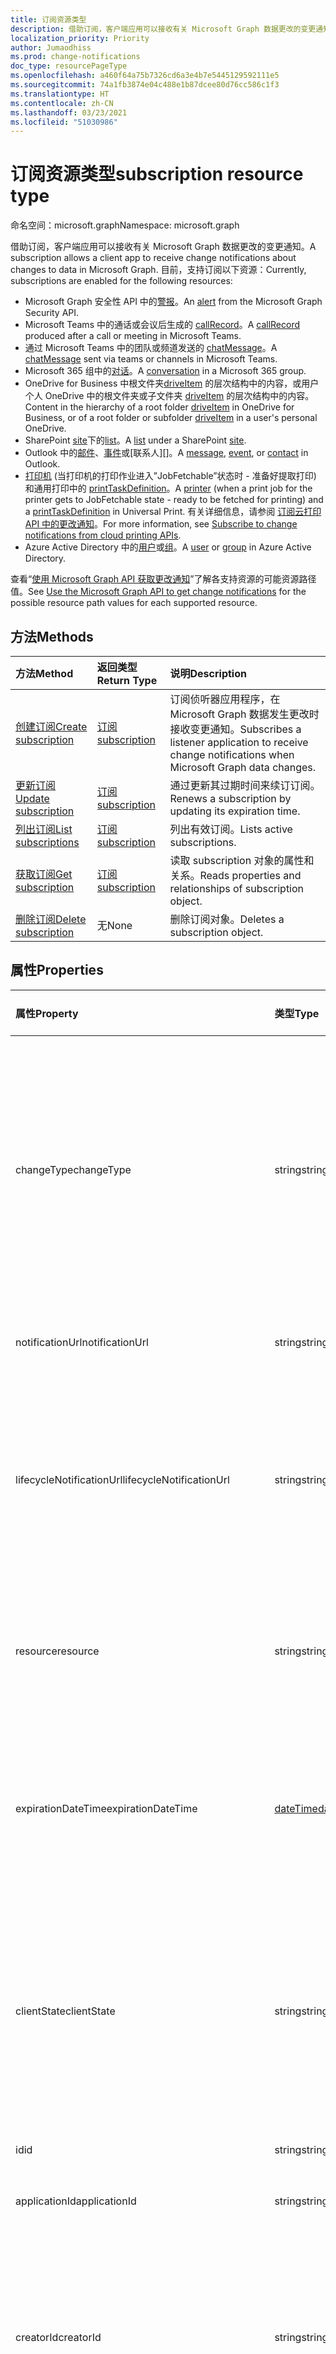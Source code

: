 ```yaml
---
title: 订阅资源类型
description: 借助订阅，客户端应用可以接收有关 Microsoft Graph 数据更改的变更通知。 目前，支持订阅以下资源：
localization_priority: Priority
author: Jumaodhiss
ms.prod: change-notifications
doc_type: resourcePageType
ms.openlocfilehash: a460f64a75b7326cd6a3e4b7e5445129592111e5
ms.sourcegitcommit: 74a1fb3874e04c488e1b87dcee80d76cc586c1f3
ms.translationtype: HT
ms.contentlocale: zh-CN
ms.lasthandoff: 03/23/2021
ms.locfileid: "51030986"
---
```

# <a name="subscription-resource-type"></a><span data-ttu-id="2ddcc-104">订阅资源类型</span><span class="sxs-lookup"><span data-stu-id="2ddcc-104">subscription resource type</span></span>

<span data-ttu-id="2ddcc-105">命名空间：microsoft.graph</span><span class="sxs-lookup"><span data-stu-id="2ddcc-105">Namespace: microsoft.graph</span></span>

<span data-ttu-id="2ddcc-106">借助订阅，客户端应用可以接收有关 Microsoft Graph 数据更改的变更通知。</span><span class="sxs-lookup"><span data-stu-id="2ddcc-106">A subscription allows a client app to receive change notifications about changes to data in Microsoft Graph.</span></span> <span data-ttu-id="2ddcc-107">目前，支持订阅以下资源：</span><span class="sxs-lookup"><span data-stu-id="2ddcc-107">Currently, subscriptions are enabled for the following resources:</span></span>

- <span data-ttu-id="2ddcc-108">Microsoft Graph 安全性 API 中的[警报][]。</span><span class="sxs-lookup"><span data-stu-id="2ddcc-108">An [alert][] from the Microsoft Graph Security API.</span></span>
- <span data-ttu-id="2ddcc-109">Microsoft Teams 中的通话或会议后生成的 [callRecord][]。</span><span class="sxs-lookup"><span data-stu-id="2ddcc-109">A [callRecord][] produced after a call or meeting in Microsoft Teams.</span></span>
- <span data-ttu-id="2ddcc-110">通过 Microsoft Teams 中的团队或频道发送的 [chatMessage][]。</span><span class="sxs-lookup"><span data-stu-id="2ddcc-110">A [chatMessage][] sent via teams or channels in Microsoft Teams.</span></span>
- <span data-ttu-id="2ddcc-111">Microsoft 365 组中的[对话][]。</span><span class="sxs-lookup"><span data-stu-id="2ddcc-111">A [conversation][] in a Microsoft 365 group.</span></span>
- <span data-ttu-id="2ddcc-112">OneDrive for Business 中根文件夹[driveItem][] 的层次结构中的内容，或用户个人 OneDrive 中的根文件夹或子文件夹 [driveItem][] 的层次结构中的内容。</span><span class="sxs-lookup"><span data-stu-id="2ddcc-112">Content in the hierarchy of a root folder [driveItem][] in OneDrive for Business, or of a root folder or subfolder [driveItem][] in a user's personal OneDrive.</span></span>
- <span data-ttu-id="2ddcc-113">SharePoint [site][]下的[list][]。</span><span class="sxs-lookup"><span data-stu-id="2ddcc-113">A [list][] under a SharePoint [site][].</span></span>
- <span data-ttu-id="2ddcc-114">Outlook 中的[邮件][]、[事件][]或[联系人][]。</span><span class="sxs-lookup"><span data-stu-id="2ddcc-114">A [message][], [event][], or [contact][] in Outlook.</span></span>
- <span data-ttu-id="2ddcc-115">[打印机][] (当打印机的打印作业进入”JobFetchable”状态时 - 准备好提取打印) 和通用打印中的 [printTaskDefinition][]。</span><span class="sxs-lookup"><span data-stu-id="2ddcc-115">A [printer][] (when a print job for the printer gets to JobFetchable state - ready to be fetched for printing) and a [printTaskDefinition][] in Universal Print.</span></span> <span data-ttu-id="2ddcc-116">有关详细信息，请参阅 [订阅云打印 API 中的更改通知](https://docs.microsoft.com/zh-CN/graph/universal-print-webhook-notifications)。</span><span class="sxs-lookup"><span data-stu-id="2ddcc-116">For more information, see [Subscribe to change notifications from cloud printing APIs](https://docs.microsoft.com/zh-CN/graph/universal-print-webhook-notifications).</span></span>
- <span data-ttu-id="2ddcc-117">Azure Active Directory 中的[用户][]或[组][]。</span><span class="sxs-lookup"><span data-stu-id="2ddcc-117">A [user][] or [group][] in Azure Active Directory.</span></span>

<span data-ttu-id="2ddcc-118">查看“[使用 Microsoft Graph API 获取更改通知](webhooks.md)”了解各支持资源的可能资源路径值。</span><span class="sxs-lookup"><span data-stu-id="2ddcc-118">See [Use the Microsoft Graph API to get change notifications](webhooks.md) for the possible resource path values for each supported resource.</span></span>

## <a name="methods"></a><span data-ttu-id="2ddcc-119">方法</span><span class="sxs-lookup"><span data-stu-id="2ddcc-119">Methods</span></span>

| <span data-ttu-id="2ddcc-120">方法</span><span class="sxs-lookup"><span data-stu-id="2ddcc-120">Method</span></span> | <span data-ttu-id="2ddcc-121">返回类型</span><span class="sxs-lookup"><span data-stu-id="2ddcc-121">Return Type</span></span> | <span data-ttu-id="2ddcc-122">说明</span><span class="sxs-lookup"><span data-stu-id="2ddcc-122">Description</span></span> |
|:-------|:------------|:------------|
| [<span data-ttu-id="2ddcc-123">创建订阅</span><span class="sxs-lookup"><span data-stu-id="2ddcc-123">Create subscription</span></span>](../api/subscription-post-subscriptions.md) | [<span data-ttu-id="2ddcc-124">订阅</span><span class="sxs-lookup"><span data-stu-id="2ddcc-124">subscription</span></span>](subscription.md) | <span data-ttu-id="2ddcc-125">订阅侦听器应用程序，在 Microsoft Graph 数据发生更改时接收变更通知。</span><span class="sxs-lookup"><span data-stu-id="2ddcc-125">Subscribes a listener application to receive change notifications when Microsoft Graph data changes.</span></span> |
| [<span data-ttu-id="2ddcc-126">更新订阅</span><span class="sxs-lookup"><span data-stu-id="2ddcc-126">Update subscription</span></span>](../api/subscription-update.md) | [<span data-ttu-id="2ddcc-127">订阅</span><span class="sxs-lookup"><span data-stu-id="2ddcc-127">subscription</span></span>](subscription.md) | <span data-ttu-id="2ddcc-128">通过更新其过期时间来续订订阅。</span><span class="sxs-lookup"><span data-stu-id="2ddcc-128">Renews a subscription by updating its expiration time.</span></span> |
| [<span data-ttu-id="2ddcc-129">列出订阅</span><span class="sxs-lookup"><span data-stu-id="2ddcc-129">List subscriptions</span></span>](../api/subscription-list.md) | [<span data-ttu-id="2ddcc-130">订阅</span><span class="sxs-lookup"><span data-stu-id="2ddcc-130">subscription</span></span>](subscription.md) | <span data-ttu-id="2ddcc-131">列出有效订阅。</span><span class="sxs-lookup"><span data-stu-id="2ddcc-131">Lists active subscriptions.</span></span> |
| [<span data-ttu-id="2ddcc-132">获取订阅</span><span class="sxs-lookup"><span data-stu-id="2ddcc-132">Get subscription</span></span>](../api/subscription-get.md) | [<span data-ttu-id="2ddcc-133">订阅</span><span class="sxs-lookup"><span data-stu-id="2ddcc-133">subscription</span></span>](subscription.md) | <span data-ttu-id="2ddcc-134">读取 subscription 对象的属性和关系。</span><span class="sxs-lookup"><span data-stu-id="2ddcc-134">Reads properties and relationships of subscription object.</span></span> |
| [<span data-ttu-id="2ddcc-135">删除订阅</span><span class="sxs-lookup"><span data-stu-id="2ddcc-135">Delete subscription</span></span>](../api/subscription-delete.md) | <span data-ttu-id="2ddcc-136">无</span><span class="sxs-lookup"><span data-stu-id="2ddcc-136">None</span></span> | <span data-ttu-id="2ddcc-137">删除订阅对象。</span><span class="sxs-lookup"><span data-stu-id="2ddcc-137">Deletes a subscription object.</span></span> |

## <a name="properties"></a><span data-ttu-id="2ddcc-138">属性</span><span class="sxs-lookup"><span data-stu-id="2ddcc-138">Properties</span></span>

| <span data-ttu-id="2ddcc-139">属性</span><span class="sxs-lookup"><span data-stu-id="2ddcc-139">Property</span></span> | <span data-ttu-id="2ddcc-140">类型</span><span class="sxs-lookup"><span data-stu-id="2ddcc-140">Type</span></span> | <span data-ttu-id="2ddcc-141">说明</span><span class="sxs-lookup"><span data-stu-id="2ddcc-141">Description</span></span> | <span data-ttu-id="2ddcc-142">支持的资源</span><span class="sxs-lookup"><span data-stu-id="2ddcc-142">Supported Resources</span></span> |
|:---------|:-----|:------------|:--------------|
| <span data-ttu-id="2ddcc-143">changeType</span><span class="sxs-lookup"><span data-stu-id="2ddcc-143">changeType</span></span> | <span data-ttu-id="2ddcc-144">string</span><span class="sxs-lookup"><span data-stu-id="2ddcc-144">string</span></span> | <span data-ttu-id="2ddcc-145">必填。</span><span class="sxs-lookup"><span data-stu-id="2ddcc-145">Required.</span></span> <span data-ttu-id="2ddcc-146">指示订阅资源中将引发变更通知的更改类型。</span><span class="sxs-lookup"><span data-stu-id="2ddcc-146">Indicates the type of change in the subscribed resource that will raise a change notification.</span></span> <span data-ttu-id="2ddcc-147">支持的值是：`created`、`updated`、`deleted`。</span><span class="sxs-lookup"><span data-stu-id="2ddcc-147">The supported values are: `created`, `updated`, `deleted`.</span></span> <span data-ttu-id="2ddcc-148">可以使用以逗号分隔的列表组合多个值。</span><span class="sxs-lookup"><span data-stu-id="2ddcc-148">Multiple values can be combined using a comma-separated list.</span></span><br><br><span data-ttu-id="2ddcc-149">注意：驱动器根项和列表变更通知仅支持 `updated` changeType。</span><span class="sxs-lookup"><span data-stu-id="2ddcc-149">Note: Drive root item and list change notifications support only the `updated` changeType.</span></span> <span data-ttu-id="2ddcc-150">用户和组的变更通知支持 `updated` 和 `deleted` changeType。</span><span class="sxs-lookup"><span data-stu-id="2ddcc-150">User and group change notifications support `updated` and `deleted` changeType.</span></span> | <span data-ttu-id="2ddcc-151">全部</span><span class="sxs-lookup"><span data-stu-id="2ddcc-151">All</span></span> |
| <span data-ttu-id="2ddcc-152">notificationUrl</span><span class="sxs-lookup"><span data-stu-id="2ddcc-152">notificationUrl</span></span> | <span data-ttu-id="2ddcc-153">string</span><span class="sxs-lookup"><span data-stu-id="2ddcc-153">string</span></span> | <span data-ttu-id="2ddcc-154">必填。</span><span class="sxs-lookup"><span data-stu-id="2ddcc-154">Required.</span></span> <span data-ttu-id="2ddcc-155">将接收变更通知的终结点 URL。</span><span class="sxs-lookup"><span data-stu-id="2ddcc-155">The URL of the endpoint that will receive the change notifications.</span></span> <span data-ttu-id="2ddcc-156">该 URL 必须使用 HTTPS 协议。</span><span class="sxs-lookup"><span data-stu-id="2ddcc-156">This URL must make use of the HTTPS protocol.</span></span> | <span data-ttu-id="2ddcc-157">全部</span><span class="sxs-lookup"><span data-stu-id="2ddcc-157">All</span></span> |
| <span data-ttu-id="2ddcc-158">lifecycleNotificationUrl</span><span class="sxs-lookup"><span data-stu-id="2ddcc-158">lifecycleNotificationUrl</span></span> | <span data-ttu-id="2ddcc-159">string</span><span class="sxs-lookup"><span data-stu-id="2ddcc-159">string</span></span> | <span data-ttu-id="2ddcc-160">接收生命周期通知（包括 `subscriptionRemoved` 和 `missed` 通知）的终结点的 URL。</span><span class="sxs-lookup"><span data-stu-id="2ddcc-160">The URL of the endpoint that receives lifecycle notifications, including `subscriptionRemoved` and `missed` notifications.</span></span> <span data-ttu-id="2ddcc-161">该 URL 必须使用 HTTPS 协议。</span><span class="sxs-lookup"><span data-stu-id="2ddcc-161">This URL must make use of the HTTPS protocol.</span></span> <span data-ttu-id="2ddcc-162">可选。</span><span class="sxs-lookup"><span data-stu-id="2ddcc-162">Optional.</span></span> <br><br><span data-ttu-id="2ddcc-163">[阅读](/graph/webhooks-lifecycle)有关 Outlook 资源如何使用生命周期通知的详细信息。</span><span class="sxs-lookup"><span data-stu-id="2ddcc-163">[Read more](/graph/webhooks-lifecycle) about how Outlook resources use lifecycle notifications.</span></span> | <span data-ttu-id="2ddcc-164">全部</span><span class="sxs-lookup"><span data-stu-id="2ddcc-164">All</span></span> |
| <span data-ttu-id="2ddcc-165">resource</span><span class="sxs-lookup"><span data-stu-id="2ddcc-165">resource</span></span> | <span data-ttu-id="2ddcc-166">string</span><span class="sxs-lookup"><span data-stu-id="2ddcc-166">string</span></span> | <span data-ttu-id="2ddcc-167">必需。</span><span class="sxs-lookup"><span data-stu-id="2ddcc-167">Required.</span></span> <span data-ttu-id="2ddcc-168">指定要被监视以进行更改的资源。</span><span class="sxs-lookup"><span data-stu-id="2ddcc-168">Specifies the resource that will be monitored for changes.</span></span> <span data-ttu-id="2ddcc-169">不包含的基 URL (`https://graph.microsoft.com/v1.0/`)。</span><span class="sxs-lookup"><span data-stu-id="2ddcc-169">Do not include the base URL (`https://graph.microsoft.com/v1.0/`).</span></span> <span data-ttu-id="2ddcc-170">查看各支持资源的可能资源路径[值](webhooks.md)。</span><span class="sxs-lookup"><span data-stu-id="2ddcc-170">See the possible resource path [values](webhooks.md) for each supported resource.</span></span>| <span data-ttu-id="2ddcc-171">全部</span><span class="sxs-lookup"><span data-stu-id="2ddcc-171">All</span></span> |
| <span data-ttu-id="2ddcc-172">expirationDateTime</span><span class="sxs-lookup"><span data-stu-id="2ddcc-172">expirationDateTime</span></span> | [<span data-ttu-id="2ddcc-173">dateTime</span><span class="sxs-lookup"><span data-stu-id="2ddcc-173">dateTime</span></span>](https://tools.ietf.org/html/rfc3339) | <span data-ttu-id="2ddcc-174">必需。</span><span class="sxs-lookup"><span data-stu-id="2ddcc-174">Required.</span></span> <span data-ttu-id="2ddcc-175">指定 webhook 订阅过期的日期和时间。</span><span class="sxs-lookup"><span data-stu-id="2ddcc-175">Specifies the date and time when the webhook subscription expires.</span></span> <span data-ttu-id="2ddcc-176">时间为 UTC 时间，可以是距离订阅创建的一段时间（因订阅资源不同而异）。</span><span class="sxs-lookup"><span data-stu-id="2ddcc-176">The time is in UTC, and can be an amount of time from subscription creation that varies for the resource subscribed to.</span></span>  <span data-ttu-id="2ddcc-177">请参阅下表，了解支持的最长订阅有效期。</span><span class="sxs-lookup"><span data-stu-id="2ddcc-177">See the table below for maximum supported subscription length of time.</span></span> | <span data-ttu-id="2ddcc-178">全部</span><span class="sxs-lookup"><span data-stu-id="2ddcc-178">All</span></span> |
| <span data-ttu-id="2ddcc-179">clientState</span><span class="sxs-lookup"><span data-stu-id="2ddcc-179">clientState</span></span> | <span data-ttu-id="2ddcc-180">string</span><span class="sxs-lookup"><span data-stu-id="2ddcc-180">string</span></span> | <span data-ttu-id="2ddcc-181">可选。</span><span class="sxs-lookup"><span data-stu-id="2ddcc-181">Optional.</span></span> <span data-ttu-id="2ddcc-182">指定服务为每个变更通知发送的 `clientState` 属性的值。</span><span class="sxs-lookup"><span data-stu-id="2ddcc-182">Specifies the value of the `clientState` property sent by the service in each change notification.</span></span> <span data-ttu-id="2ddcc-183">最大长度为 128 个字符。</span><span class="sxs-lookup"><span data-stu-id="2ddcc-183">The maximum length is 128 characters.</span></span> <span data-ttu-id="2ddcc-184">通过对比与订阅一起发送的 `clientState` 属性值和与每个变更通知一起接收的 `clientState` 属性值，客户端可以检查变更通知是否是由服务发送。</span><span class="sxs-lookup"><span data-stu-id="2ddcc-184">The client can check that the change notification came from the service by comparing the value of the `clientState` property sent with the subscription with the value of the `clientState` property received with each change notification.</span></span> | <span data-ttu-id="2ddcc-185">全部</span><span class="sxs-lookup"><span data-stu-id="2ddcc-185">All</span></span> |
| <span data-ttu-id="2ddcc-186">id</span><span class="sxs-lookup"><span data-stu-id="2ddcc-186">id</span></span> | <span data-ttu-id="2ddcc-187">string</span><span class="sxs-lookup"><span data-stu-id="2ddcc-187">string</span></span> | <span data-ttu-id="2ddcc-p111">订阅的唯一标识符。只读。</span><span class="sxs-lookup"><span data-stu-id="2ddcc-p111">Unique identifier for the subscription. Read-only.</span></span> | <span data-ttu-id="2ddcc-190">全部</span><span class="sxs-lookup"><span data-stu-id="2ddcc-190">All</span></span> |
| <span data-ttu-id="2ddcc-191">applicationId</span><span class="sxs-lookup"><span data-stu-id="2ddcc-191">applicationId</span></span> | <span data-ttu-id="2ddcc-192">string</span><span class="sxs-lookup"><span data-stu-id="2ddcc-192">string</span></span> | <span data-ttu-id="2ddcc-193">用于创建订阅的应用程序的标识符。</span><span class="sxs-lookup"><span data-stu-id="2ddcc-193">Identifier of the application used to create the subscription.</span></span> <span data-ttu-id="2ddcc-194">只读。</span><span class="sxs-lookup"><span data-stu-id="2ddcc-194">Read-only.</span></span> | <span data-ttu-id="2ddcc-195">全部</span><span class="sxs-lookup"><span data-stu-id="2ddcc-195">All</span></span> |
| <span data-ttu-id="2ddcc-196">creatorId</span><span class="sxs-lookup"><span data-stu-id="2ddcc-196">creatorId</span></span> | <span data-ttu-id="2ddcc-197">string</span><span class="sxs-lookup"><span data-stu-id="2ddcc-197">string</span></span> | <span data-ttu-id="2ddcc-198">已创建订阅的用户或服务主体的标识符。</span><span class="sxs-lookup"><span data-stu-id="2ddcc-198">Identifier of the user or service principal that created the subscription.</span></span> <span data-ttu-id="2ddcc-199">如果此应用使用委派权限来创建订阅，则此字段包含该应用代表其调用的已登录用户的 ID。</span><span class="sxs-lookup"><span data-stu-id="2ddcc-199">If the app used delegated permissions to create the subscription, this field contains the id of the signed-in user the app called on behalf of.</span></span> <span data-ttu-id="2ddcc-200">如果此应用使用应用程序权限，则此字段包含对应于该应用的服务主体的 ID。</span><span class="sxs-lookup"><span data-stu-id="2ddcc-200">If the app used application permissions, this field contains the id of the service principal corresponding to the app.</span></span> <span data-ttu-id="2ddcc-201">只读。</span><span class="sxs-lookup"><span data-stu-id="2ddcc-201">Read-only.</span></span> | <span data-ttu-id="2ddcc-202">全部</span><span class="sxs-lookup"><span data-stu-id="2ddcc-202">All</span></span> |
| <span data-ttu-id="2ddcc-203">includeResourceData</span><span class="sxs-lookup"><span data-stu-id="2ddcc-203">includeResourceData</span></span> | <span data-ttu-id="2ddcc-204">布尔值</span><span class="sxs-lookup"><span data-stu-id="2ddcc-204">Boolean</span></span> | <span data-ttu-id="2ddcc-205">设置为 `true` 时，更改通知[包括资源数据](/graph/webhooks-with-resource-data)（例如聊天消息的内容）。</span><span class="sxs-lookup"><span data-stu-id="2ddcc-205">When set to `true`, change notifications [include resource data](/graph/webhooks-with-resource-data) (such as content of a chat message).</span></span> <span data-ttu-id="2ddcc-206">可选。</span><span class="sxs-lookup"><span data-stu-id="2ddcc-206">Optional.</span></span> | <span data-ttu-id="2ddcc-207">全部</span><span class="sxs-lookup"><span data-stu-id="2ddcc-207">All</span></span> |
| <span data-ttu-id="2ddcc-208">encryptionCertificate</span><span class="sxs-lookup"><span data-stu-id="2ddcc-208">encryptionCertificate</span></span> | <span data-ttu-id="2ddcc-209">string</span><span class="sxs-lookup"><span data-stu-id="2ddcc-209">string</span></span> | <span data-ttu-id="2ddcc-210">带有公钥的证书 的base64 编码表示形式，用于对更改通知中的资源数据进行加密。</span><span class="sxs-lookup"><span data-stu-id="2ddcc-210">A base64-encoded representation of a certificate with a public key used to encrypt resource data in change notifications.</span></span> <span data-ttu-id="2ddcc-211">可选。</span><span class="sxs-lookup"><span data-stu-id="2ddcc-211">Optional.</span></span> <span data-ttu-id="2ddcc-212">**includeResourceData** 为 true 时是必需的。</span><span class="sxs-lookup"><span data-stu-id="2ddcc-212">Required when **includeResourceData** is true.</span></span> | <span data-ttu-id="2ddcc-213">全部</span><span class="sxs-lookup"><span data-stu-id="2ddcc-213">All</span></span> |
| <span data-ttu-id="2ddcc-214">encryptionCertificateId</span><span class="sxs-lookup"><span data-stu-id="2ddcc-214">encryptionCertificateId</span></span> | <span data-ttu-id="2ddcc-215">string</span><span class="sxs-lookup"><span data-stu-id="2ddcc-215">string</span></span> | <span data-ttu-id="2ddcc-216">自定义应用提供的标识符，用于帮助识别解密资源数据所需的证书。</span><span class="sxs-lookup"><span data-stu-id="2ddcc-216">A custom app-provided identifier to help identify the certificate needed to decrypt resource data.</span></span> <span data-ttu-id="2ddcc-217">可选。</span><span class="sxs-lookup"><span data-stu-id="2ddcc-217">Optional.</span></span>| <span data-ttu-id="2ddcc-218">全部</span><span class="sxs-lookup"><span data-stu-id="2ddcc-218">All</span></span> |
| <span data-ttu-id="2ddcc-219">latestSupportedTlsVersion</span><span class="sxs-lookup"><span data-stu-id="2ddcc-219">latestSupportedTlsVersion</span></span> | <span data-ttu-id="2ddcc-220">字符串</span><span class="sxs-lookup"><span data-stu-id="2ddcc-220">String</span></span> | <span data-ttu-id="2ddcc-221">指定由 **notificationUrl** 指定的通知端点支持的 "传输层安全性 (TLS)" 的最新版本。</span><span class="sxs-lookup"><span data-stu-id="2ddcc-221">Specifies the latest version of Transport Layer Security (TLS) that the notification endpoint, specified by **notificationUrl**, supports.</span></span> <span data-ttu-id="2ddcc-222">可能的值包括 `v1_0`、`v1_1`、`v1_2`、`v1_3`。</span><span class="sxs-lookup"><span data-stu-id="2ddcc-222">The possible values are: `v1_0`, `v1_1`, `v1_2`, `v1_3`.</span></span> </br></br><span data-ttu-id="2ddcc-223">对于通知终结点支持低于当前推荐版本（TLS 1.2）的版本的订阅者，通过设置 [Timeline](https://developer.microsoft.com/graph/blogs/microsoft-graph-subscriptions-deprecating-tls-1-0-and-1-1/) 指定此属性，可在完成升级到 TLS 1.2 前暂时使用其过时的 TLS 版本。</span><span class="sxs-lookup"><span data-stu-id="2ddcc-223">For subscribers whose notification endpoint supports a version lower than the currently recommended version (TLS 1.2), specifying this property by a set [timeline](https://developer.microsoft.com/graph/blogs/microsoft-graph-subscriptions-deprecating-tls-1-0-and-1-1/) allows them to temporarily use their deprecated version of TLS before completing their upgrade to TLS 1.2.</span></span> <span data-ttu-id="2ddcc-224">对于这些订阅者，不按时间线设置此属性会导致订阅操作失败。</span><span class="sxs-lookup"><span data-stu-id="2ddcc-224">For these subscribers, not setting this property per the timeline would result in subscription operations failing.</span></span> </br></br><span data-ttu-id="2ddcc-225">对于其通知端点已支持 TLS 1.2 的订阅者，设置此属性是可选的。</span><span class="sxs-lookup"><span data-stu-id="2ddcc-225">For subscribers whose notification endpoint already supports TLS 1.2, setting this property is optional.</span></span> <span data-ttu-id="2ddcc-226">在这种情况下，Microsoft Graph 将属性默认设置为 `v1_2`。</span><span class="sxs-lookup"><span data-stu-id="2ddcc-226">In such cases, Microsoft Graph defaults the property to `v1_2`.</span></span> | <span data-ttu-id="2ddcc-227">全部</span><span class="sxs-lookup"><span data-stu-id="2ddcc-227">All</span></span> |
| <span data-ttu-id="2ddcc-228">notificationContentType</span><span class="sxs-lookup"><span data-stu-id="2ddcc-228">notificationContentType</span></span> | <span data-ttu-id="2ddcc-229">字符串</span><span class="sxs-lookup"><span data-stu-id="2ddcc-229">string</span></span> | <span data-ttu-id="2ddcc-230">MS Graph 所需的内容类型为更改支持的资源类型变更通知。</span><span class="sxs-lookup"><span data-stu-id="2ddcc-230">Desired content-type for MS Graph change notifications for supported resource types.</span></span> <span data-ttu-id="2ddcc-231">默认内容类型为“application/json”内容类型。</span><span class="sxs-lookup"><span data-stu-id="2ddcc-231">The default content-type is the "application/json" content-type.</span></span> | <span data-ttu-id="2ddcc-232">全部</span><span class="sxs-lookup"><span data-stu-id="2ddcc-232">All</span></span> |
| <span data-ttu-id="2ddcc-233">notificationQueryOptions</span><span class="sxs-lookup"><span data-stu-id="2ddcc-233">notificationQueryOptions</span></span> | <span data-ttu-id="2ddcc-234">字符串</span><span class="sxs-lookup"><span data-stu-id="2ddcc-234">string</span></span> | <span data-ttu-id="2ddcc-235">用于指定目标资源值的 OData 查询选项。</span><span class="sxs-lookup"><span data-stu-id="2ddcc-235">OData Query Options for specifying value for the targeting resource.</span></span> <span data-ttu-id="2ddcc-236">当资源达到与此处所提供的查询选项相匹配的状态时，客户端会收到通知。</span><span class="sxs-lookup"><span data-stu-id="2ddcc-236">Clients receive notifications when resource reaches the state matching the query options provided here.</span></span> <span data-ttu-id="2ddcc-237">有了订阅创建有效负载中的新属性以及所有现有属性后，每当资源达到 “notificationQueryOptions” 属性中提到的所需状态时，Webhook 就会发送通知，例如当打印作业完成时、当打印作业资源 `isFetchable` 属性值变为 true 时，等等。</span><span class="sxs-lookup"><span data-stu-id="2ddcc-237">With this new property in the subscription creation payload along with all existing properties, Webhooks will deliver notifications whenever a resource reaches the desired state mentioned in the notificationQueryOptions property eg  when the print job is completed, when a print job resource `isFetchable` property value becomes true etc.</span></span> | [<span data-ttu-id="2ddcc-238">通用打印服务</span><span class="sxs-lookup"><span data-stu-id="2ddcc-238">Universal Print Service</span></span>](https://docs.microsoft.com/zh-CN/graph/universal-print-webhook-notifications) |

### <a name="maximum-length-of-subscription-per-resource-type"></a><span data-ttu-id="2ddcc-239">每个资源类型的最长订阅有效期</span><span class="sxs-lookup"><span data-stu-id="2ddcc-239">Maximum length of subscription per resource type</span></span>

| <span data-ttu-id="2ddcc-240">Resource</span><span class="sxs-lookup"><span data-stu-id="2ddcc-240">Resource</span></span>            | <span data-ttu-id="2ddcc-241">最大过期时间</span><span class="sxs-lookup"><span data-stu-id="2ddcc-241">Maximum expiration time</span></span>  |
|:--------------------|:-------------------------|
| <span data-ttu-id="2ddcc-242">安全 **警报**</span><span class="sxs-lookup"><span data-stu-id="2ddcc-242">Security **alert**</span></span>     | <span data-ttu-id="2ddcc-243">43200分钟（不到 30 天）</span><span class="sxs-lookup"><span data-stu-id="2ddcc-243">43200 minutes (under 30 days)</span></span>  |
| <span data-ttu-id="2ddcc-244">Teams **callRecord**</span><span class="sxs-lookup"><span data-stu-id="2ddcc-244">Teams **callRecord**</span></span>    | <span data-ttu-id="2ddcc-245">4230 分钟（不到 3 天）</span><span class="sxs-lookup"><span data-stu-id="2ddcc-245">4230 minutes (under 3 days)</span></span>  |
| <span data-ttu-id="2ddcc-246">Teams **chatMessage**</span><span class="sxs-lookup"><span data-stu-id="2ddcc-246">Teams **chatMessage**</span></span>    | <span data-ttu-id="2ddcc-247">60 分钟（1 小时）</span><span class="sxs-lookup"><span data-stu-id="2ddcc-247">60 minutes (1 hour)</span></span>  |
| <span data-ttu-id="2ddcc-248">组 **对话**</span><span class="sxs-lookup"><span data-stu-id="2ddcc-248">Group **conversation**</span></span> | <span data-ttu-id="2ddcc-249">4230 分钟（不到 3 天）</span><span class="sxs-lookup"><span data-stu-id="2ddcc-249">4230 minutes (under 3 days)</span></span>    |
| <span data-ttu-id="2ddcc-250">OneDrive **driveItem**</span><span class="sxs-lookup"><span data-stu-id="2ddcc-250">OneDrive **driveItem**</span></span>    | <span data-ttu-id="2ddcc-251">4230 分钟（不到 3 天）</span><span class="sxs-lookup"><span data-stu-id="2ddcc-251">4230 minutes (under 3 days)</span></span>    |
| <span data-ttu-id="2ddcc-252">SharePoint **列表**</span><span class="sxs-lookup"><span data-stu-id="2ddcc-252">SharePoint **list**</span></span>    | <span data-ttu-id="2ddcc-253">4230 分钟（不到 3 天）</span><span class="sxs-lookup"><span data-stu-id="2ddcc-253">4230 minutes (under 3 days)</span></span>    |
| <span data-ttu-id="2ddcc-254">Outlook **邮件**、**事件**、**联系人**</span><span class="sxs-lookup"><span data-stu-id="2ddcc-254">Outlook **message**, **event**, **contact**</span></span>              | <span data-ttu-id="2ddcc-255">4230 分钟（不到 3 天）</span><span class="sxs-lookup"><span data-stu-id="2ddcc-255">4230 minutes (under 3 days)</span></span>    |
| <span data-ttu-id="2ddcc-256">**用户**、**组**、其他目录资源</span><span class="sxs-lookup"><span data-stu-id="2ddcc-256">**user**, **group**, other directory resources</span></span>   | <span data-ttu-id="2ddcc-257">4230 分钟（不到 3 天）</span><span class="sxs-lookup"><span data-stu-id="2ddcc-257">4230 minutes (under 3 days)</span></span>    |
| <span data-ttu-id="2ddcc-258">打印 **打印机**</span><span class="sxs-lookup"><span data-stu-id="2ddcc-258">Print **printer**</span></span> | <span data-ttu-id="2ddcc-259">4230 分钟（不到 3 天）</span><span class="sxs-lookup"><span data-stu-id="2ddcc-259">4230 minutes (under 3 days)</span></span>    |
| <span data-ttu-id="2ddcc-260">打印 **printTaskDefinition**</span><span class="sxs-lookup"><span data-stu-id="2ddcc-260">Print **printTaskDefinition**</span></span> | <span data-ttu-id="2ddcc-261">4230 分钟（不到 3 天）</span><span class="sxs-lookup"><span data-stu-id="2ddcc-261">4230 minutes (under 3 days)</span></span>    |


> <span data-ttu-id="2ddcc-262">**注意：** 现有和新的应用都不得超过支持的这一上限值。</span><span class="sxs-lookup"><span data-stu-id="2ddcc-262">**Note:** Existing applications and new applications should not exceed the supported value.</span></span> <span data-ttu-id="2ddcc-263">今后，任何超出最大值的订阅创建或续订请求都将失败。</span><span class="sxs-lookup"><span data-stu-id="2ddcc-263">In the future, any requests to create or renew a subscription beyond the maximum value will fail.</span></span>

## <a name="relationships"></a><span data-ttu-id="2ddcc-264">关系</span><span class="sxs-lookup"><span data-stu-id="2ddcc-264">Relationships</span></span>

<span data-ttu-id="2ddcc-265">无</span><span class="sxs-lookup"><span data-stu-id="2ddcc-265">None</span></span>

## <a name="json-representation"></a><span data-ttu-id="2ddcc-266">JSON 表示形式</span><span class="sxs-lookup"><span data-stu-id="2ddcc-266">JSON representation</span></span>

<span data-ttu-id="2ddcc-267">下面是资源的 JSON 表示形式。</span><span class="sxs-lookup"><span data-stu-id="2ddcc-267">Here is a JSON representation of the resource.</span></span>

<!--{
  "blockType": "resource",
  "optionalProperties": [],
  "baseType": "microsoft.graph.entity",
  "@odata.type": "microsoft.graph.subscription",
  "@odata.annotations": [
    {
      "capabilities": {
        "skippable": false,
        "toppable": false,
        "countable": false,
        "expandable": false,
        "filterable": false,
        "referenceable": false,
        "selectable": false,
        "sortable": false
      }
    }
  ]
}-->

```json
{
  "changeType": "string",
  "notificationUrl": "string",
  "lifecycleNotificationUrl": "string",
  "resource": "string",
  "applicationId" : "string",
  "expirationDateTime": "String (timestamp)",
  "id": "string (identifier)",
  "clientState": "string",
  "creatorId": "string",
  "includeResourceData": "boolean",
  "encryptionCertificate": "string",
  "encryptionCertificateId": "string",
  "latestSupportedTlsVersion": "string",
  "notificationContentType": "string",
  "notificationQueryOptions": "string"
}
```

[contact]: ./contact.md
[对话]: ./conversation.md
[conversation]: ./conversation.md
[driveItem]: ./driveitem.md
[list]: ./list.md
[site]: ./site.md
[事件]: ./event.md
[event]: ./event.md
[组]: ./group.md
[group]: ./group.md
[邮件]: ./message.md
[message]: ./message.md
[用户]: ./user.md
[user]: ./user.md
[警报]: ./alert.md
[alert]: ./alert.md
[chatMessage]: ./chatmessage.md
[callRecord]: ./callrecords-callrecord.md
[打印机]: ./printer.md
[printer]: ./printer.md
[printTaskDefinition]: ./printtaskdefinition.md

<!-- uuid: 8fcb5dbc-d5aa-4681-8e31-b001d5168d79
2015-10-25 14:57:30 UTC -->
<!-- {
  "type": "#page.annotation",
  "description": "subscription resource",
  "keywords": "",
  "section": "documentation",
  "tocPath": ""
}-->

